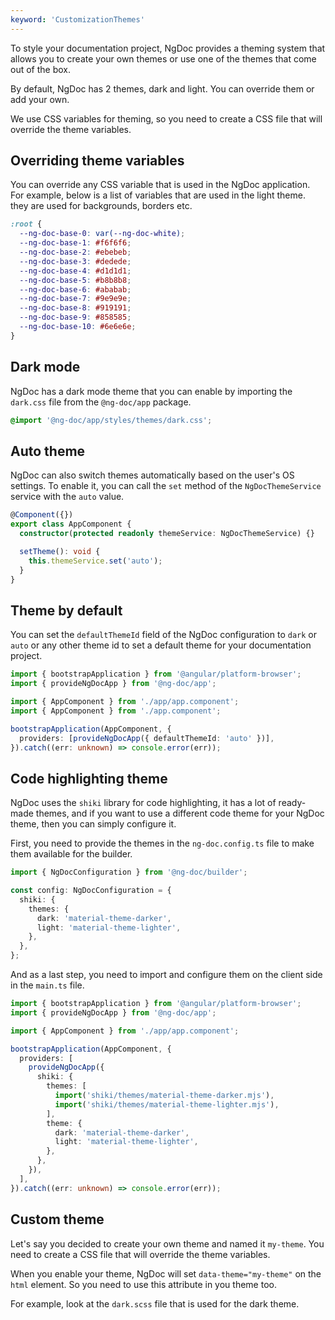 ```yaml
---
keyword: 'CustomizationThemes'
---
```


To style your documentation project, NgDoc provides a theming system that allows you to create your
own themes or use one of the themes that come out of the box.

By default, NgDoc has 2 themes, dark and light. You can override them or add your own.

We use CSS variables for theming, so you need to create a CSS file that will override the theme
variables.

## Overriding theme variables

You can override any CSS variable that is used in the NgDoc application.
For example, below is a list of variables that are used in the light theme. they are used
for backgrounds, borders etc.

```css
:root {
  --ng-doc-base-0: var(--ng-doc-white);
  --ng-doc-base-1: #f6f6f6;
  --ng-doc-base-2: #ebebeb;
  --ng-doc-base-3: #dedede;
  --ng-doc-base-4: #d1d1d1;
  --ng-doc-base-5: #b8b8b8;
  --ng-doc-base-6: #ababab;
  --ng-doc-base-7: #9e9e9e;
  --ng-doc-base-8: #919191;
  --ng-doc-base-9: #858585;
  --ng-doc-base-10: #6e6e6e;
}
```

## Dark mode

NgDoc has a dark mode theme that you can enable by importing the `dark.css` file from the
`@ng-doc/app` package.

```scss name="styles.scss"
@import '@ng-doc/app/styles/themes/dark.css';
```

## Auto theme

NgDoc can also switch themes automatically based on the user's OS settings. To enable it, you
can call the `set` method of the `NgDocThemeService` service with the `auto` value.

```typescript name="main.ts" {7}
@Component({})
export class AppComponent {
  constructor(protected readonly themeService: NgDocThemeService) {}

  setTheme(): void {
    this.themeService.set('auto');
  }
}
```

## Theme by default

You can set the `defaultThemeId` field of the NgDoc configuration to `dark` or `auto` or any other
theme id to set a default theme for your documentation project.

```typescript name="main.ts" {8}
import { bootstrapApplication } from '@angular/platform-browser';
import { provideNgDocApp } from '@ng-doc/app';

import { AppComponent } from './app/app.component';
import { AppComponent } from './app.component';

bootstrapApplication(AppComponent, {
  providers: [provideNgDocApp({ defaultThemeId: 'auto' })],
}).catch((err: unknown) => console.error(err));
```

## Code highlighting theme

NgDoc uses the `shiki` library for code highlighting, it has a lot of ready-made themes, and if
you want to use a different code theme for your NgDoc theme, then you can simply configure it.

First, you need to provide the themes in the `ng-doc.config.ts` file to make them available for
the builder.

```typescript name="ng-doc.config.ts"
import { NgDocConfiguration } from '@ng-doc/builder';

const config: NgDocConfiguration = {
  shiki: {
    themes: {
      dark: 'material-theme-darker',
      light: 'material-theme-lighter',
    },
  },
};
```

And as a last step, you need to import and configure them on the client side in the `main.ts` file.

```typescript name="main.ts"
import { bootstrapApplication } from '@angular/platform-browser';
import { provideNgDocApp } from '@ng-doc/app';

import { AppComponent } from './app/app.component';

bootstrapApplication(AppComponent, {
  providers: [
    provideNgDocApp({
      shiki: {
        themes: [
          import('shiki/themes/material-theme-darker.mjs'),
          import('shiki/themes/material-theme-lighter.mjs'),
        ],
        theme: {
          dark: 'material-theme-darker',
          light: 'material-theme-lighter',
        },
      },
    }),
  ],
}).catch((err: unknown) => console.error(err));
```

## Custom theme

Let's say you decided to create your own theme and named it `my-theme`. You need to create a CSS
file that will override the theme variables.

When you enable your theme, NgDoc will set `data-theme="my-theme"` on the `html` element. So you
need to use this attribute in you theme too.

For example, look at the `dark.scss` file that is used for the dark theme.

```scss file="../../../../../libs/app/styles/themes/dark.scss" name="dark.scss"

```
